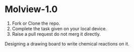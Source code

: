 # Molview-1.0

<ol>
  <li>Fork or Clone the repo.</li>
  <li>Complete the task given on your local device.</li>
  <li>Raise a pull request do not merg it directly.</li>
</ol>

Designing a drawing board to write chemical reactions on it.
